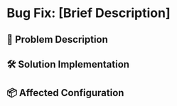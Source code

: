 # Bug Fix: [Brief Description]

## 🐛 Problem Description

<!-- Provide a detailed description of the bug that was fixed -->

## 🛠️ Solution Implementation

<!-- Describe the technical solution and why this approach was chosen -->

## 📦 Affected Configuration

<!-- Specify which part of the configuration is affected (e.g., a specific plugin, a keymap, etc.) -->